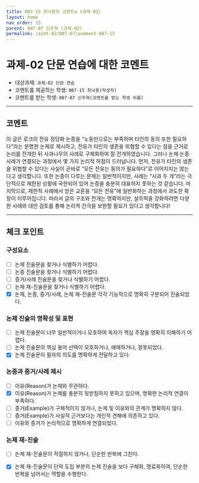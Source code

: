 ```yaml
---
title: 007-15 최낙용의 코멘트a (과제-02) 
layout: home
nav_order: 15
parent: 007-07 신주혁 (과제-02)
permalink: /asmt-02/007-07/aomment-007-15
---
```


# 과제-02 단문 연습에 대한 코멘트

- 대상과제: `과제-02 단문 연습`
- 코멘트를 제공하는 학생: `007-15 최낙용(작성자)` 
- 코멘트를 받는 학생: `007-07 신주혁(코멘트를 받는 학생 이름)` 

---

## 코멘트

이 글은 로크의 전유 정당화 논증을 “노동만으로는 부족하며 타인의 동의 또한 필요하다”라는 분명한 논제로 제시하고, 전유가 타인의 생존을 위협할 수 있다는 점을 근거로 논리를 전개한 뒤 사과나무의 사례로 구체화하여 잘 전개하였습니다. 그러나 논제·논증·사례가 연결되는 과정에서 몇 가지 논리적 허점이 드러납니다. 먼저, 전유가 타인의 생존을 위협할 수 있다는 사실이 곧바로 “모든 전유는 동의가 필요하다”로 이어지지는 않는다고 생각합니다. 또한 논증이 다루는 문제는 일반적이지만, 사례는 “사과 두 개”라는 극단적으로 제한된 상황에 국한되어 있어 논증을 충분히 대표하지 못하는 것 같습니다. 마지막으로, 제한적 사례에서 얻은 교훈을 “모든 전유”에 일반화하는 과정에서 과도한 확장이 이루어집니다. 따라서 글의 구조와 전개는 명확하지만, 설득력을 강화하려면 다양한 사례와 대안 검토를 통해 논리적 간극을 보완할 필요가 있다고 생각합니다!

---

## 체크 포인트

### **구성요소**
- [ ] 논제 진술문을 찾거나 식별하기 어렵다.
- [ ] 논증 진술문을 찾거나 식별하기 어렵다.
- [ ] 증거/사례 진술문을 찾거나 식별하기 어렵다.
- [ ] 논제 재-진술문을 찾거나 식별하기 어렵다.
- [x] 논제, 논증, 증거/사례, 논제 재-진술문 각각 기능적으로 명확히 구분되어 진술되었다.

### **논제 진술의 명확성 및 표현**  
- [ ] 논제 진술문이 너무 일반적이거나 모호하여 독자가 핵심 주장을 명확히 이해하기 어렵다.  
- [ ] 논제 진술문의 핵심 용어 선택이 모호하거나, 애매하거나, 잘못되었다.  
- [x] 논제 진술문이 필자의 의도를 명확하게 전달하고 있다.  

### **논증과 증거/사례 제시**  
- [ ] 이유(Reason)가 논제와 무관하다.
- [x] 이유(Reason)가 논제를 충분히 뒷받침하지 못하고 있으며, 명확한 논리적 연결이 부족하다.  
- [ ] 증거(Example)가 구체적이지 않거나, 논제 및 이유와의 관계가 명확하지 않다. 
- [ ] 증거(Example)가 사실적 근거보다는 개인적 견해에 의존하고 있다.  
- [ ] 이유와 증거가 논리적으로 명확하게 연결되었다.  

### **논제 재-진술**  
- [ ] 논제 재-진술문이 적절하지 않거나, 단순한 반복에 그친다.   
- [x] 논제 재-진술문이 단락 도입 부분의 논제 진술을 보다 구체화, 명료화하여, 단순한 반복을 넘어서는 역할을 수행한다.  

